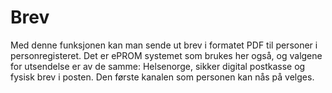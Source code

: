 #  Brev

Med denne funksjonen kan man sende ut brev i formatet PDF til personer i personregisteret.
Det er ePROM systemet som brukes her også, og valgene for utsendelse er av de samme: 
Helsenorge, sikker digital postkasse og fysisk brev i posten.
Den første kanalen som personen kan nås på velges.
